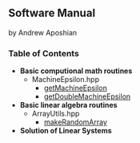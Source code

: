 ## Software Manual
by Andrew Aposhian

### Table of Contents

* **Basic computional math routines**
    * MachineEpsilon.hpp
        * [getMachineEpsilon](./getMachineEpsilon)
        * [getDoubleMachineEpsilon](./getDoubleMachineEpsilon)
* **Basic linear algebra routines**
    * ArrayUtils.hpp
        * [makeRandomArray](./makeRandomArray)
* **Solution of Linear Systems**
